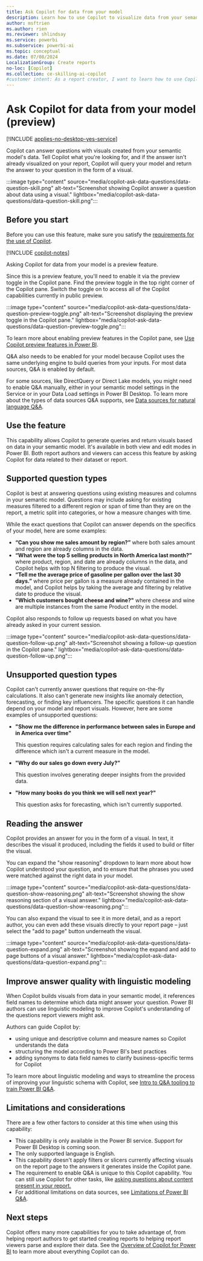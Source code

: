 ```yaml
---
title: Ask Copilot for data from your model
description: Learn how to use Copilot to visualize data from your semantic model.
author: msftrien
ms.author: rien
ms.reviewer: shlindsay
ms.service: powerbi
ms.subservice: powerbi-ai
ms.topic: conceptual
ms.date: 07/08/2024
LocalizationGroup: Create reports
no-loc: [Copilot]
ms.collection: ce-skilling-ai-copilot
#customer intent: As a report creator, I want to learn how to use Copilot in Power BI to visualize data from my semantic model.
---
```


# Ask Copilot for data from your model (preview)

[!INCLUDE [applies-no-desktop-yes-service](../includes/applies-no-desktop-yes-service.md)]

Copilot can answer questions with visuals created from your semantic model's data. Tell Copilot what you're looking for, and if the answer isn't already visualized on your report, Copilot will query your model and return the answer to your question in the form of a visual.

:::image type="content" source="media/copilot-ask-data-questions/data-question-skill.png" alt-text="Screenshot showing Copilot answer a question about data using a visual." lightbox="media/copilot-ask-data-questions/data-question-skill.png":::

## Before you start

Before you can use this feature, make sure you satisfy the [requirements for the use of Copilot](../create-reports/copilot-introduction.md#copilot-requirements).

[!INCLUDE [copilot-notes](../includes/copilot-notes.md)]

Asking Copilot for data from your model is a preview feature.

Since this is a preview feature, you'll need to enable it via the preview toggle in the Copilot pane. Find the preview toggle in the top right corner of the Copilot pane. Switch the toggle on to access all of the Copilot capabilities currently in public preview.

:::image type="content" source="media/copilot-ask-data-questions/data-question-preview-toggle.png" alt-text="Screenshot displaying the preview toggle in the Copilot pane." lightbox="media/copilot-ask-data-questions/data-question-preview-toggle.png":::

To learn more about enabling preview features in the Copilot pane, see [Use Copilot preview features in Power BI](copilot-preview-toggle.md).

Q&A also needs to be enabled for your model because Copilot uses the same underlying engine to build queries from your inputs. For most data sources, Q&A is enabled by default.

For some sources, like DirectQuery or Direct Lake models, you might need to enable Q&A manually, either in your semantic model settings in the Service or in your Data Load settings in Power BI Desktop. To learn more about the types of data sources Q&A supports, see [Data sources for natural language Q&A](../natural-language/q-and-a-data-sources.md).

## Use the feature

This capability allows Copilot to generate queries and return visuals based on data in your semantic model. It's available in both view and edit modes in Power BI. Both report authors and viewers can access this feature by asking Copilot for data related to their dataset or report.

## Supported question types

Copilot is best at answering questions using existing measures and columns in your semantic model. Questions may include asking for existing measures filtered to a different region or span of time than they are on the report, a metric split into categories, or how a measure changes with time.

While the exact questions that Copilot can answer depends on the specifics of your model, here are some examples:

- **“Can you show me sales amount by region?”**  where both sales amount and region are already columns in the data.
- **“What were the top 5 selling products in North America last month?”** where product, region, and date are already columns in the data, and Copilot helps with top N filtering to produce the visual.
- **“Tell me the average price of gasoline per gallon over the last 30 days.”** where price per gallon is a measure already contained in the model, and Copilot helps by taking the average and filtering by relative date to produce the visual.
- **"Which customers bought cheese and wine?"** where cheese and wine are multiple instances from the same Product entity in the model.

Copilot also responds to follow up requests based on what you have already asked in your current session.

:::image type="content" source="media/copilot-ask-data-questions/data-question-follow-up.png" alt-text="Screenshot showing a follow-up question in the Copilot pane." lightbox="media/copilot-ask-data-questions/data-question-follow-up.png":::

## Unsupported question types

Copilot can't currently answer questions that require on-the-fly calculations. It also can't generate new insights like anomaly detection, forecasting, or finding key influencers. The specific questions it can handle depend on your model and report visuals. However, here are some examples of unsupported questions:

- **"Show me the difference in performance between sales in Europe and in America over time"**

     This question requires calculating sales for each region and finding the difference which isn't a current measure in the model.

- **"Why do our sales go down every July?”**

     This question involves generating deeper insights from the provided data.

- **"How many books do you think we will sell next year?"**

     This question asks for forecasting, which isn't currently supported.

## Reading the answer

Copilot provides an answer for you in the form of a visual. In text, it describes the visual it produced, including the fields it used to build or filter the visual.

You can expand the "show reasoning" dropdown to learn more about how Copilot understood your question, and to ensure that the phrases you used were matched against the right data in your model. 

:::image type="content" source="media/copilot-ask-data-questions/data-question-show-reasoning.png" alt-text="Screenshot showing the show reasoning section of a visual answer." lightbox="media/copilot-ask-data-questions/data-question-show-reasoning.png":::

You can also expand the visual to see it in more detail, and as a report author, you can even add these visuals directly to your report page – just select the "add to page" button underneath the visual.

:::image type="content" source="media/copilot-ask-data-questions/data-question-expand.png" alt-text="Screenshot showing the expand and add to page buttons of a visual answer." lightbox="media/copilot-ask-data-questions/data-question-expand.png":::

## Improve answer quality with linguistic modeling

When Copilot builds visuals from data in your semantic model, it references field names to determine which data might answer your question. Power BI authors can use linguistic modeling to improve Copilot's understanding of the questions report viewers might ask.

Authors can guide Copilot by:

- using unique and descriptive column and measure names so Copilot understands the data
- structuring the model according to Power BI's best practices
- adding synonyms to data field names to clarify business-specific terms for Copilot

To learn more about linguistic modeling and ways to streamline the process of improving your linguistic schema with Copilot, see [Intro to Q&A tooling to train Power BI Q&A](/power-bi/natural-language/q-and-a-tooling-intro).

## Limitations and considerations

There are a few other factors to consider at this time when using this capability:

- This capability is only available in the Power BI service. Support for Power BI Desktop is coming soon.
- The only supported language is English.
- This capability doesn't apply filters or slicers currently affecting visuals on the report page to the answers it generates inside the Copilot pane.
- The requirement to enable Q&A is unique to this Copilot capability. You can still use Copilot for other tasks, like [asking questions about content present in your report.](copilot-pane-summarize-content.md#answer-questions-about-your-report-content-in-the-copilot-pane)
- For additional limitations on data sources, see [Limitations of Power BI Q&A](../natural-language/q-and-a-limitations.md).

## Next steps

Copilot offers many more capabilities for you to take advantage of, from helping report authors to get started creating reports to helping report viewers parse and explore their data. See the [Overview of Copilot for Power BI](copilot-introduction.md) to learn more about everything Copilot can do.
